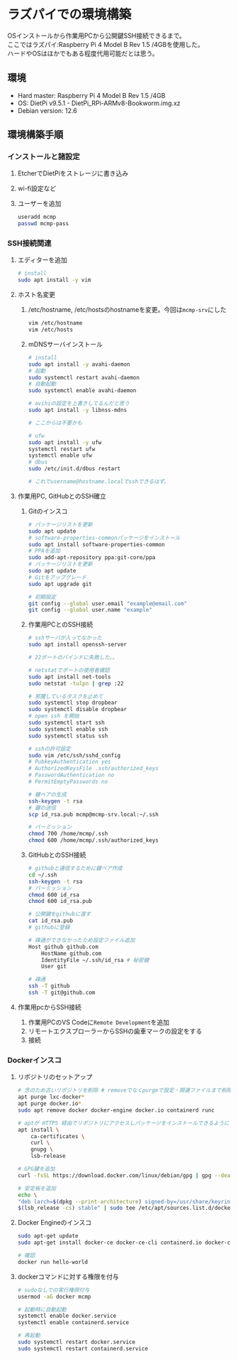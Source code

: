 # ラズパイでの環境構築

OSインストールから作業用PCから公開鍵SSH接続できるまで。  
ここではラズパイ:Raspberry Pi 4 Model B Rev 1.5 /4GBを使用した。  
ハードやOSはほかでもある程度代用可能だとは思う。

## 環境

- Hard master: Raspberry Pi 4 Model B Rev 1.5 /4GB
- OS: DietPi v9.5.1 - DietPi_RPi-ARMv8-Bookworm.img.xz
- Debian version: 12.6

## 環境構築手順

### インストールと諸設定

1. EtcherでDietPiをストレージに書き込み
2. wi-fi設定など
3. ユーザーを追加

    ```bash
    useradd mcmp
    passwd mcmp-pass
    ```

### SSH接続関連

1. エディターを追加

    ```bash
    # install
    sudo apt install -y vim
    ```

2. ホスト名変更
    1. /etc/hostname, /etc/hostsのhostnameを変更。今回は`mcmp-srv`にした

        ```bash
        vim /etc/hostname
        vim /etc/hosts
        ```

    2. mDNSサーバインストール

        ```bash
        # install
        sudo apt install -y avahi-daemon
        # 起動
        sudo systemctl restart avahi-daemon
        # 自動起動
        sudo systemctl enable avahi-daemon

        # avihiの設定を上書きしてるんだと思う
        sudo apt install -y libnss-mdns

        # ここからは不要かも

        # ufw
        sudo apt install -y ufw
        systemctl restart ufw
        systemctl enable ufw
        # dbus
        sudo /etc/init.d/dbus restart

        # これでusername@hostname.localでsshできるはず。
        ```

3. 作業用PC, GitHubとのSSH確立
    1. Gitのインスコ

        ```bash
        # パッケージリストを更新
        sudo apt update
        # software-properties-commonパッケージをインストール
        sudo apt install software-properties-common
        # PPAを追加
        sudo add-apt-repository ppa:git-core/ppa
        # パッケージリストを更新
        sudo apt update
        # Gitをアップグレード
        sudo apt upgrade git

        # 初期設定
        git config --global user.email "example@email.com"
        git config --global user.name "example"
        ```

    2. 作業用PCとのSSH接続

        ```bash
        # sshサーバが入ってなかった
        sudo apt install openssh-server

        # 22ポートのバインドに失敗した。。

        # netstatでポートの使用者確認
        sudo apt install net-tools
        sudo netstat -tulpn | grep :22

        # 邪魔しているタスクを止めて
        sudo systemctl stop dropbear
        sudo systemctl disable dropbear
        # open ssh を開始
        sudo systemctl start ssh
        sudo systemctl enable ssh
        sudo systemctl status ssh

        # sshの許可設定
        sudo vim /etc/ssh/sshd_config 
        # PubkeyAuthentication yes
        # AuthorizedKeysFile .ssh/authorized_keys
        # PasswordAuthentication no
        # PermitEmptyPasswords no

        # 鍵ペアの生成
        ssh-keygen -t rsa
        # 鍵の送信
        scp id_rsa.pub mcmp@mcmp-srv.local:~/.ssh

        # パーミッション
        chmod 700 /home/mcmp/.ssh
        chmod 600 /home/mcmp/.ssh/authorized_keys
        ```

    3. GitHubとのSSH接続

        ```bash
        # githubと通信するために鍵ペア作成
        cd ~/.ssh
        ssh-keygen -t rsa
        # パーミッション
        chmod 600 id_rsa
        chmod 600 id_rsa.pub

        # 公開鍵をgithubに渡す
        cat id_rsa.pub
        # githubに登録

        # 疎通ができなかったため設定ファイル追加
        Host github github.com
            HostName github.com
            IdentityFile ~/.ssh/id_rsa # 秘密鍵
            User git

        # 疎通
        ssh -T github
        ssh -T git@github.com
        ```

4. 作業用pcからSSH接続
    1. 作業用PCのVS Codeに`Remote Development`を追加
    2. リモートエクスプローラーからSSHの歯車マークの設定をする
    3. 接続

### Dockerインスコ

1. リポジトリのセットアップ

    ```bash
    # 念のため古いリポジトリを削除 # removeでなくpurgeで設定・関連ファイルまで削除
    apt purge lxc-docker*
    apt purge docker.io*
    sudo apt remove docker docker-engine docker.io containerd runc

    # aptが HTTPS 経由でリポジトリにアクセスしパッケージをインストールできるようにリポジトリをセットアップ
    apt install \
        ca-certificates \
        curl \
        gnupg \
        lsb-release

    # GPG鍵を追加
    curl -fsSL https://download.docker.com/linux/debian/gpg | gpg --dearmor -o /usr/share/keyrings/docker-archive-keyring.gpg

    # 安定板を追加
    echo \
    "deb [arch=$(dpkg --print-architecture) signed-by=/usr/share/keyrings/docker-archive-keyring.gpg] https://download.docker.com/linux/debian \
    $(lsb_release -cs) stable" | sudo tee /etc/apt/sources.list.d/docker.list > /dev/null
    ```

2. Docker Engineのインスコ

    ```bash
    sudo apt-get update
    sudo apt-get install docker-ce docker-ce-cli containerd.io docker-compose-plugin

    # 確認
    docker run hello-world
    ```

3. dockerコマンドに対する権限を付与

    ```bash
    # sudoなしでの実行権限付与
    usermod -aG docker mcmp

    # 起動時に自動起動
    systemctl enable docker.service
    systemctl enable containerd.service

    # 再起動
    sudo systemctl restart docker.service
    sudo systemctl restart containerd.service
    ```
